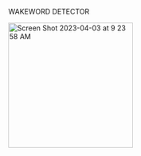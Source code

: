 WAKEWORD DETECTOR


<img width="250" alt="Screen Shot 2023-04-03 at 9 23 58 AM" src="https://user-images.githubusercontent.com/22806151/229581591-b9c4677c-d379-4de7-9c52-195538afcee4.png">
